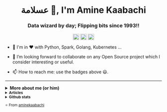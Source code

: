 <h1 align="center"> عسلامة 👋, I'm Amine Kaabachi</h1>
<h3 align="center">Data wizard by day; Flipping bits since 1993!!</h3>

<p align="center">
<a href="https://www.linkedin.com/in/aminekaabachi/" target="blank"><img align="center" src="https://cdn.jsdelivr.net/npm/simple-icons@3.0.1/icons/linkedin.svg" alt="aminekaabachi" height="20" width="20" /></a>
<a href="https://akaabachi.medium.com/" target="blank"><img align="center" src="https://cdn.jsdelivr.net/npm/simple-icons@3.0.1/icons/medium.svg" alt="@aminekaabachi" height="20" width="20" /></a>
<a href="https://twitter.com/_kaabachi" target="blank"><img align="center" src="https://cdn.jsdelivr.net/npm/simple-icons@3.0.1/icons/twitter.svg" alt="aminekaabachi" height="20" width="20" /></a>
</p>


- 🌱 I'm in ♥ with Python, Spark, Golang, Kubernetes ...

- 👯 I’m looking forward to collaborate on any Open Source project which I consider interesting or useful.

- 📫 How to reach me: use the badges above 😃.

---

<details>
  <summary><b>More about me (or him)</b></summary>
<p align="left">  
<small> 
<hr />
Amine started working on the optimization of underwriting and risk modeling software for reinsurance companies (some of which were presented at the "Data + AI Summit") in Europe, the US and Asia. This background allowed him to work with multiple CSPs and Data solution providers such as Databricks, ICP4Data and Domino.
<br /><br />
Today, he works on the implementation of data platforms and the optimization of data pipelines / architectures.  He can work on different stages of a project: audit, architecture to implementation. The success of his missions relies on the transparent relationship he maintains with his client, his sense of service and the quality of communication with the different people and teams.
<br /><br />
He has helped clients optimize costs up to 10x on projects in production. He adopts a challenger's position and tries to integrate as well as possible to help the teams to understand and master the ins and outs of their projects.<br /><br />
The geek story started long before, Amine was passionate about computer science since childhood. He won many competitions local and international and hackathons.
<hr />
</p>  
</details>

<details>
  <summary><b>Articles</b></summary>
<hr />
  
- [Dunderless Python](https://towardsdatascience.com/dunderless-python-7d7ab634450b)
- [Apache Spark 3.0 Adaptive Query Execution](https://towardsdatascience.com/apache-spark-3-0-adaptive-query-execution-2359e87ae31f)
- [Robust Python with Type Hints](https://towardsdatascience.com/robust-python-with-type-hints-a86632ff56cc)
- [Multi-Stage AKS Deployment and Traffic Routing](https://medium.com/azure-expert/multi-stage-aks-deployment-and-traffic-routing-13b1115ec013)
- [Building a Python SDK for Azure Databricks](https://kaabachi.io/building-python-sdk-for-azure-databricks/)
- [Ways to authenticate Azure Databricks REST API](https://kaabachi.io/ways-to-authenticate-azure-databricks-api/)

<hr />
</details>

<details>
  <summary><b>Github stats</b></summary>
<hr />
  
![GitHub stats](https://github-readme-stats.vercel.app/api?username=aminekaabachi&show_icons=true&hide_border=true)

<img src="https://komarev.com/ghpvc/?username=aminekaabachi&style=flat-square" alt="aminekaabachi" style="line-height:25px" />

<hr />
</details>

⭐️ From [aminekaabachi](https://github.com/aminekaabachi)

